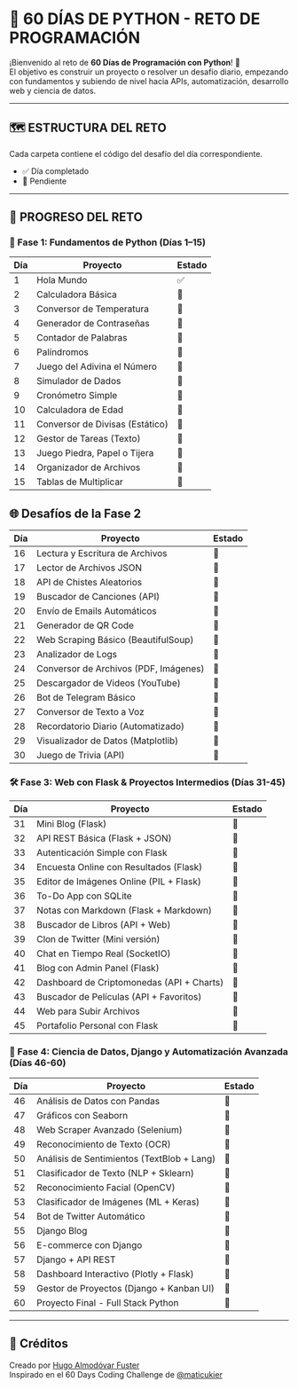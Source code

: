 # 🐍 60 DÍAS DE PYTHON - RETO DE PROGRAMACIÓN

¡Bienvenido al reto de **60 Días de Programación con Python**! 🚀  
El objetivo es construir un proyecto o resolver un desafío diario, empezando con fundamentos y subiendo de nivel hacia
APIs, automatización, desarrollo web y ciencia de datos.

---

## 🗺️ ESTRUCTURA DEL RETO

Cada carpeta contiene el código del desafío del día correspondiente.

- ✅ Día completado
- 🔲 Pendiente

---

## 📅 PROGRESO DEL RETO

### 🧩 Fase 1: Fundamentos de Python (Días 1–15)

| Día | Proyecto                        | Estado |
|-----|---------------------------------|--------|
| 1   | Hola Mundo                      | ✅      |
| 2   | Calculadora Básica              | 🔲     |
| 3   | Conversor de Temperatura        | 🔲     |
| 4   | Generador de Contraseñas        | 🔲     |
| 5   | Contador de Palabras            | 🔲     |
| 6   | Palíndromos                     | 🔲     |
| 7   | Juego del Adivina el Número     | 🔲     |
| 8   | Simulador de Dados              | 🔲     |
| 9   | Cronómetro Simple               | 🔲     |
| 10  | Calculadora de Edad             | 🔲     |
| 11  | Conversor de Divisas (Estático) | 🔲     |
| 12  | Gestor de Tareas (Texto)        | 🔲     |
| 13  | Juego Piedra, Papel o Tijera    | 🔲     |
| 14  | Organizador de Archivos         | 🔲     |
| 15  | Tablas de Multiplicar           | 🔲     |

## 🌐 Desafíos de la Fase 2

| Día | Proyecto                              | Estado |
|-----|---------------------------------------|--------|
| 16  | Lectura y Escritura de Archivos       | 🔲     |
| 17  | Lector de Archivos JSON               | 🔲     |
| 18  | API de Chistes Aleatorios             | 🔲     |
| 19  | Buscador de Canciones (API)           | 🔲     |
| 20  | Envío de Emails Automáticos           | 🔲     |
| 21  | Generador de QR Code                  | 🔲     |
| 22  | Web Scraping Básico (BeautifulSoup)   | 🔲     |
| 23  | Analizador de Logs                    | 🔲     |
| 24  | Conversor de Archivos (PDF, Imágenes) | 🔲     |
| 25  | Descargador de Videos (YouTube)       | 🔲     |
| 26  | Bot de Telegram Básico                | 🔲     |
| 27  | Conversor de Texto a Voz              | 🔲     |
| 28  | Recordatorio Diario (Automatizado)    | 🔲     |
| 29  | Visualizador de Datos (Matplotlib)    | 🔲     |
| 30  | Juego de Trivia (API)                 | 🔲     |

### 🛠️ Fase 3: Web con Flask & Proyectos Intermedios (Días 31-45)

| Día | Proyecto                                  | Estado |
|-----|-------------------------------------------|--------|
| 31  | Mini Blog (Flask)                         | 🔲     |
| 32  | API REST Básica (Flask + JSON)            | 🔲     |
| 33  | Autenticación Simple con Flask            | 🔲     |
| 34  | Encuesta Online con Resultados (Flask)    | 🔲     |
| 35  | Editor de Imágenes Online (PIL + Flask)   | 🔲     |
| 36  | To-Do App con SQLite                      | 🔲     |
| 37  | Notas con Markdown (Flask + Markdown)     | 🔲     |
| 38  | Buscador de Libros (API + Web)            | 🔲     |
| 39  | Clon de Twitter (Mini versión)            | 🔲     |
| 40  | Chat en Tiempo Real (SocketIO)            | 🔲     |
| 41  | Blog con Admin Panel (Flask)              | 🔲     |
| 42  | Dashboard de Criptomonedas (API + Charts) | 🔲     |
| 43  | Buscador de Películas (API + Favoritos)   | 🔲     |
| 44  | Web para Subir Archivos                   | 🔲     |
| 45  | Portafolio Personal con Flask             | 🔲     |

### 🔬 Fase 4: Ciencia de Datos, Django y Automatización Avanzada (Días 46-60)

| Día | Proyecto                                   | Estado |
|-----|--------------------------------------------|--------|
| 46  | Análisis de Datos con Pandas               | 🔲     |
| 47  | Gráficos con Seaborn                       | 🔲     |
| 48  | Web Scraper Avanzado (Selenium)            | 🔲     |
| 49  | Reconocimiento de Texto (OCR)              | 🔲     |
| 50  | Análisis de Sentimientos (TextBlob + Lang) | 🔲     |
| 51  | Clasificador de Texto (NLP + Sklearn)      | 🔲     |
| 52  | Reconocimiento Facial (OpenCV)             | 🔲     |
| 53  | Clasificador de Imágenes (ML + Keras)      | 🔲     |
| 54  | Bot de Twitter Automático                  | 🔲     |
| 55  | Django Blog                                | 🔲     |
| 56  | E-commerce con Django                      | 🔲     |
| 57  | Django + API REST                          | 🔲     |
| 58  | Dashboard Interactivo (Plotly + Flask)     | 🔲     |
| 59  | Gestor de Proyectos (Django + Kanban UI)   | 🔲     |
| 60  | Proyecto Final - Full Stack Python         | 🔲     |

---

## 📌 Créditos

Creado por [Hugo Almodóvar Fuster](https://www.linkedin.com/in/hugoalmodovar/)  
Inspirado en el 60 Days Coding Challenge de [@maticukier](https://www.linkedin.com/in/matias-cukier-034004230/)
